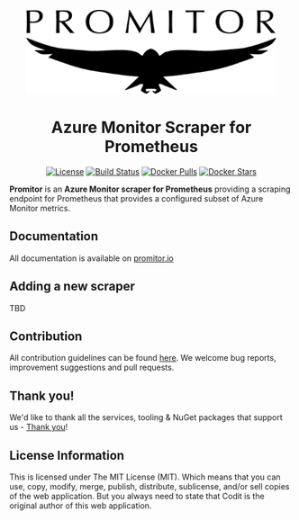 <p align=center><img src="./docs/media/logos/promitor.png" alt="Promitor Logo" height="150"></p>

<h1 align="center">Azure Monitor Scraper for Prometheus</h1>

<p align="center">
    <a href="./LICENSE" rel="nofollow"><img src="https://img.shields.io/github/license/mashape/apistatus.svg?style=flat-square" alt="License"></a>
<a href="https://travis-ci.com/tomkerkhove/promitor" rel="nofollow"><img src="https://travis-ci.com/tomkerkhove/promitor.svg?branch=master" alt="Build Status"></a>
<a href="https://hub.docker.com/r/tomkerkhove/promitor-scraper/" rel="nofollow"><img src="https://img.shields.io/docker/pulls/tomkerkhove/promitor-scraper.svg?style=flat-square" alt="Docker Pulls"></a>
<a href="https://hub.docker.com/r/tomkerkhove/promitor-scraper/" rel="nofollow"><img src="https://img.shields.io/docker/stars/tomkerkhove/promitor-scraper.svg?style=flat-square" alt="Docker Stars"></a>
</p>

**Promitor** is an **Azure Monitor scraper for Prometheus** providing a scraping endpoint for Prometheus that provides a configured subset of Azure Monitor metrics.

## Documentation
All documentation is available on [promitor.io](https://promitor.io)

## Adding a new scraper
TBD

## Contribution
All contribution guidelines can be found [here](./.github/CONTRIBUTING.md). We welcome bug reports, improvement suggestions and pull requests.

## Thank you!
We'd like to thank all the services, tooling & NuGet packages that support us - [Thank you](https://promitor.io/thank-you)!

## License Information
This is licensed under The MIT License (MIT). Which means that you can use, copy, modify, merge, publish, distribute, sublicense, and/or sell copies of the web application. But you always need to state that Codit is the original author of this web application.
